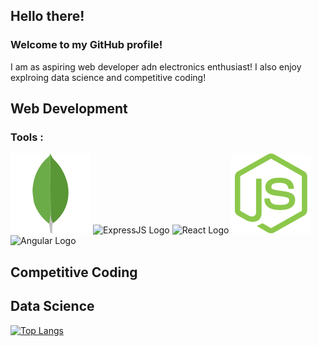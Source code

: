 ## Hello there!

### Welcome to my GitHub profile!
I am as aspiring web developer adn electronics enthusiast! I also enjoy explroing data science and competitive coding!

## Web Development
### Tools :
![MongoDB Logo](/images/mongodb-icon.svg)
![ExpressJS Logo](/images/express-icon.svg)
![React Logo](/images/react-icon.svg)
![NodeJS Logo](/images/nodejs-icon.svg)
![Angular Logo](/images/angualr-icon.svg)
## Competitive Coding

## Data Science

[![Top Langs](https://github-readme-stats.vercel.app/api/top-langs/?username=SidhaantThakker&layout=compact)](https://github.com/anuraghazra/github-readme-stats)


